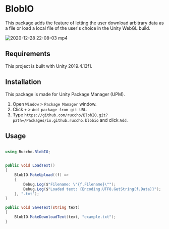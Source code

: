 # BlobIO
 This package adds the feature of letting the user download arbitrary data as a file or load a local file of the user's choice in the Unity WebGL build.

![2020-12-28 22-08-03 mp4](https://user-images.githubusercontent.com/16096562/103216778-3204ed00-495a-11eb-8df6-9620f9a81d83.gif)

## Requirements
 This project is built with Unity 2019.4.13f1.

## Installation
 This package is made for Unity Package Manager (UPM).
 
 1. Open `Window` > `Package Manager` window.
 2. Click `+` > `Add package from git URL`.
 3. Type `https://github.com/ruccho/BlobIO.git?path=/Packages/io.github.ruccho.blobio` and click `Add`.

## Usage

```csharp:Sample.cs

using Ruccho.BlobIO;


public void LoadText()
{
    BlobIO.MakeUpload((f) =>
    {
        Debug.Log($"Filename: \"{f.Filename}\"");
        Debug.Log($"Loaded text: {Encoding.UTF8.GetString(f.Data)}");
    }, ".txt");
}

public void SaveText(string text)
{
    BlobIO.MakeDownloadText(text, "example.txt");
}

```